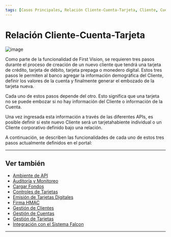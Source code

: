 ```yaml
---
tags: [Casos Principales, Relación Cliente-Cuenta-Tarjeta, Cliente, Cuenta, Tarjeta ]
---
```


# Relación Cliente-Cuenta-Tarjeta

![image](https://user-images.githubusercontent.com/111396588/223833940-818911c3-1024-4a09-9650-1e4796fc3d54.png)

Como parte de la funcionalidad de First Vision, se requieren tres pasos durante el proceso de creación de un nuevo cliente que tendrá una tarjeta de crédito, tarjeta de débito, tarjeta prepaga o monedero digital. Estos tres pasos le permiten al banco agregar la información demográfica del Cliente, definir los valores de la cuenta y finalmente generar el embozado de la tarjeta nueva.

Cada uno de estos pasos depende del otro. Esto significa que una tarjeta no se puede embozar si no hay información del Cliente o información de la Cuenta.

Una vez ingresada esta información a través de las diferentes APIs, es posible definir si este nuevo Cliente será un tarjetahabiente individual o un Cliente corporativo definido bajo una relación.

A continuación, se describen las funcionalidades de cada uno de estos tres pasos actualmente definidos en el portal:

<!-- type: row -->

<!-- type: card
title: Gestión de Clientes
description: Permite la gestión de la información demográfica del tarjetahabiente como nombre, dirección, números de teléfono, etc.
-->

<!-- type: card
title:  Gestión de Cuentas
description: Permite la gestión de una cuenta que contiene información financiera del Crédito disponible/utilizado.
-->

<!-- type: card
title: Gestión de Tarjetas
description: Permite la gestión del instrumento de pago que se utiliza para realizar transacciones financieras, como tarjetas físicas, tarjetas virtuales, monederos digitales.
-->

<!-- type: row-end -->

---

## Ver también

- [Ambiente de API](?path=docs/spanish/casos-principales/ambiente-api.md)
- [Auditoría y Monitoreo](?path=docs/spanish/casos-principales/auditoria.md)
- [Cargar Fondos](?path=docs/spanish/casos-principales/cargas.md)
- [Controles de Tarjetas](?path=docs/spanish/casos-principales/controles-tarjeta.md)
- [Emisión de Tarjetas Digitales](?path=docs/spanish/casos-principales/emision-tarjetas.md)
- [Firma HMAC](?path=docs/spanish/casos-principales/hmac.md)
- [Gestión de Clientes](?path=docs/spanish/casos-principales/gestion-clientes.md)
- [Gestión de Cuentas](?path=docs/spanish/casos-principales/gestion-cuentas.md)
- [Gestión de Tarjetas](?path=docs/spanish/casos-principales/gestion-tarjetas.md)
- [Integración con el Sistema Falcon](?path=docs/spanish/casos-principales/integracion-falcon.md)

---
